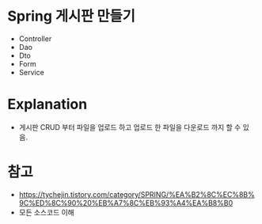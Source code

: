 # Spring 게시판 만들기
- Controller
- Dao
- Dto
- Form
- Service

# Explanation
- 게시판 CRUD 부터 파일을 업로드 하고 업로드 한 파일을 다운로드 까지 할 수 있음.
# 참고
- https://tychejin.tistory.com/category/SPRING/%EA%B2%8C%EC%8B%9C%ED%8C%90%20%EB%A7%8C%EB%93%A4%EA%B8%B0
- 모든 소스코드 이해
